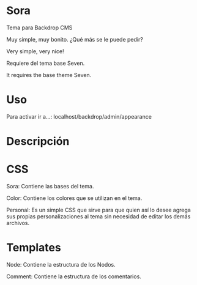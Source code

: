 # Sora

Tema para Backdrop CMS

Muy simple, muy bonito. ¿Qué más se le puede pedir?

Very simple, very nice!

Requiere del tema base Seven.

It requires the base theme Seven.

# Uso

Para activar ir a…: localhost/backdrop/admin/appearance

# Descripción

# CSS

Sora: Contiene las bases del tema.

Color: Contiene los colores que se utilizan en el tema.

Personal: Es un simple CSS que sirve para que quien así lo desee agrega sus propias personalizaciones al tema sin necesidad de editar los demás archivos.

# Templates

Node: Contiene la estructura de los Nodos.

Comment: Contiene la estructura de los comentarios.
